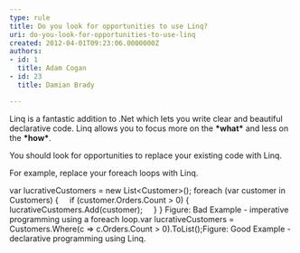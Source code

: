 ```yaml
---
type: rule
title: Do you look for opportunities to use Linq?
uri: do-you-look-for-opportunities-to-use-linq
created: 2012-04-01T09:23:06.0000000Z
authors:
- id: 1
  title: Adam Cogan
- id: 23
  title: Damian Brady

---
```


 
Linq is a fantastic addition to .Net which lets you write clear and beautiful declarative code. Linq allows you to focus more on the **\*what\*** and less on the **\*how\***.

You should look for opportunities to replace your existing code with Linq.
 
​For example, replace your foreach loops with Linq.

var lucrativeCustomers = new List&lt;Customer&gt;();
foreach (var customer in Customers)
{
    if (customer.Orders.Count &gt; 0) {
        lucrativeCustomers.Add(customer);
    }
} Figure: Bad Example - imperative programming using a foreach loop.var lucrativeCustomers = Customers.Where(c =&gt; c.Orders.Count &gt; 0).ToList();Figure: Good Example - declarative programming using Linq.

